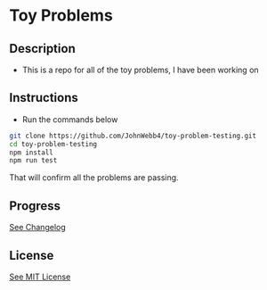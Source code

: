 # Toy Problems
## Description
- This is a repo for all of the toy problems, I have been working on

## Instructions
- Run the commands below
``` bash
git clone https://github.com/JohnWebb4/toy-problem-testing.git
cd toy-problem-testing
npm install
npm run test
```

That will confirm all the problems are passing.

## Progress
[See Changelog](/CHANGELOG.md)

## License
[See MIT License](/LICENSE)
